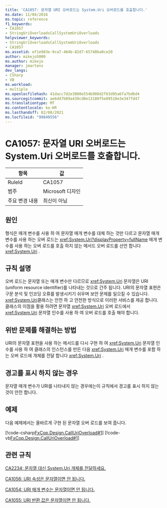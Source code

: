```yaml
---
title: 'CA1057: 문자열 URI 오버로드는 System.Uri 오버로드를 호출합니다.'
ms.date: 11/04/2016
ms.topic: reference
f1_keywords:
- CA1057
- StringUriOverloadsCallSystemUriOverloads
helpviewer_keywords:
- StringUriOverloadsCallSystemUriOverloads
- CA1057
ms.assetid: ef1e983e-9ca7-404b-82d7-65740ba0ce20
author: mikejo5000
ms.author: mikejo
manager: jmartens
dev_langs:
- CSharp
- VB
ms.workload:
- multiple
ms.openlocfilehash: 41dacc7d2e3000e554b908d2f63d95a6fa7bd6d4
ms.sourcegitcommit: ae6d47b09a439cd0e13180f5e89510e3e347fd47
ms.translationtype: MT
ms.contentlocale: ko-KR
ms.lasthandoff: 02/08/2021
ms.locfileid: "99849556"
---
```

# <a name="ca1057-string-uri-overloads-call-systemuri-overloads"></a>CA1057: 문자열 URI 오버로드는 System.Uri 오버로드를 호출합니다.

|항목|값|
|-|-|
|RuleId|CA1057|
|범주|Microsoft 디자인|
|주요 변경 내용|최신이 아님|

## <a name="cause"></a>원인

형식은 매개 변수를 사용 하 여 문자열 매개 변수를 대체 하는 것만 다르고 문자열 매개 변수를 사용 하는 오버 로드는 <xref:System.Uri?displayProperty=fullName> 매개 변수를 사용 하는 오버 로드를 호출 하지 않는 메서드 오버 로드를 선언 합니다 <xref:System.Uri> .

## <a name="rule-description"></a>규칙 설명
오버 로드는 문자열 또는 매개 변수만 다르므로 <xref:System.Uri> 문자열은 URI (uniform resource identifier)를 나타내는 것으로 간주 됩니다. URI의 문자열 표현은 구문 분석 및 인코딩 오류를 발생시키기 쉬우며 보안 문제를 일으킬 수 있습니다. <xref:System.Uri>클래스는 안전 하 고 안전한 방식으로 이러한 서비스를 제공 합니다. 클래스의 이점을 활용 하려면 문자열 <xref:System.Uri> 오버 로드에서 <xref:System.Uri> 문자열 인수를 사용 하 여 오버 로드를 호출 해야 합니다.

## <a name="how-to-fix-violations"></a>위반 문제를 해결하는 방법
URI의 문자열 표현을 사용 하는 메서드를 다시 구현 하 여 <xref:System.Uri> 문자열 인수를 사용 하 여 클래스의 인스턴스를 만든 다음 <xref:System.Uri> 매개 변수를 포함 하는 오버 로드에 개체를 전달 합니다 <xref:System.Uri> .

## <a name="when-to-suppress-warnings"></a>경고를 표시 하지 않는 경우
문자열 매개 변수가 URI를 나타내지 않는 경우에는이 규칙에서 경고를 표시 하지 않는 것이 안전 합니다.

## <a name="example"></a>예제
다음 예제에서는 올바르게 구현 된 문자열 오버 로드를 보여 줍니다.

[!code-csharp[FxCop.Design.CallUriOverload#1](../code-quality/codesnippet/CSharp/ca1057-string-uri-overloads-call-system-uri-overloads_1.cs)]
[!code-vb[FxCop.Design.CallUriOverload#1](../code-quality/codesnippet/VisualBasic/ca1057-string-uri-overloads-call-system-uri-overloads_1.vb)]

## <a name="related-rules"></a>관련 규칙
[CA2234: 문자열 대신 System.Uri 개체를 전달하세요.](/dotnet/fundamentals/code-analysis/quality-rules/ca2234)

[CA1056: URI 속성은 문자열이면 안 됩니다.](/dotnet/fundamentals/code-analysis/quality-rules/ca1056)

[CA1054: URI 매개 변수는 문자열이면 안 됩니다.](/dotnet/fundamentals/code-analysis/quality-rules/ca1054)

[CA1055: URI 반환 값은 문자열이면 안 됩니다.](/dotnet/fundamentals/code-analysis/quality-rules/ca1055)
